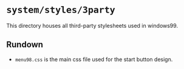 # `system/styles/3party`

This directory houses all third-party stylesheets used in windows99.
## Rundown
* `menu98.css` is the main css file used for the start button design.
